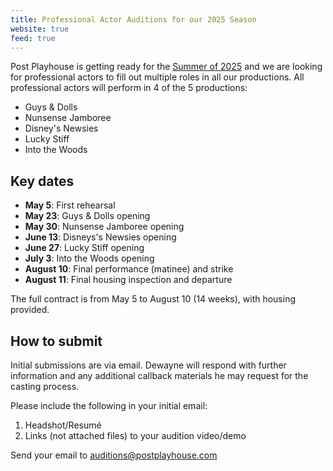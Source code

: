 ```yaml
---
title: Professional Actor Auditions for our 2025 Season
website: true
feed: true
---
```


Post Playhouse is getting ready for the [Summer of 2025](__URL__/productions/2025)
and we are looking for professional actors to fill out multiple roles in all our
productions. All professional actors will perform in 4 of the 5 productions:

- Guys & Dolls
- Nunsense Jamboree
- Disney's Newsies
- Lucky Stiff
- Into the Woods

## Key dates

- **May 5**: First rehearsal
- **May 23**: Guys & Dolls opening
- **May 30**: Nunsense Jamboree opening
- **June 13**: Disneys's Newsies opening
- **June 27**: Lucky Stiff opening
- **July 3**: Into the Woods opening
- **August 10**: Final performance (matinee) and strike
- **August 11**: Final housing inspection and departure

The full contract is from May 5 to August 10 (14 weeks), with housing provided.

## How to submit

Initial submissions are via email. Dewayne will respond with further information
and any additional callback materials he may request for the casting process.

Please include the following in your initial email:

1. Headshot/Resumé
2. Links (not attached files) to your audition video/demo

Send your email to <auditions@postplayhouse.com>
